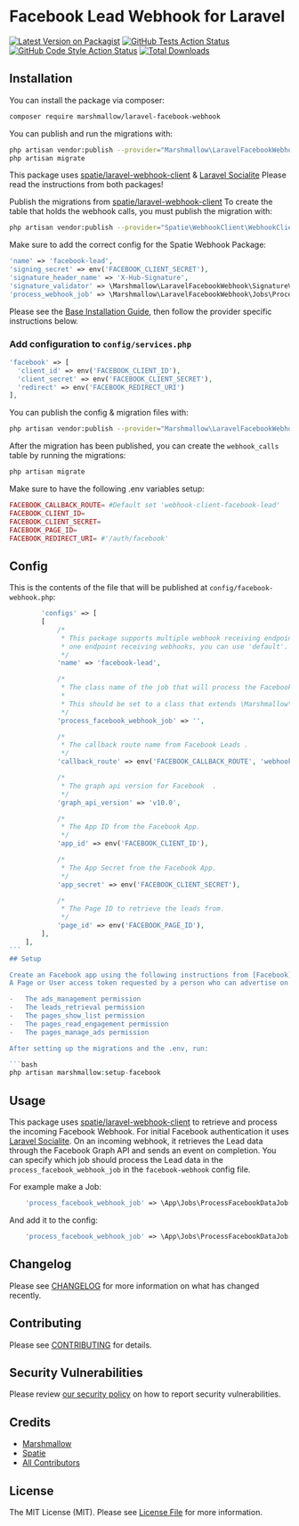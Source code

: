 # Facebook Lead Webhook for Laravel

[![Latest Version on Packagist](https://img.shields.io/packagist/v/marshmallow/laravel-facebook-webhook.svg?style=flat-square)](https://packagist.org/packages/marshmallow/laravel-facebook-webhook)
[![GitHub Tests Action Status](https://img.shields.io/github/workflow/status/marshmallow-packages/laravel-facebook-webhook/run-tests?label=tests)](https://github.com/marshmallow-packages/laravel-facebook-webhook/actions?query=workflow%3Arun-tests+branch%3Amaster)
[![GitHub Code Style Action Status](https://img.shields.io/github/workflow/status/marshmallow-packages/laravel-facebook-webhook/Check%20&%20fix%20styling?label=code%20style)](https://github.com/marshmallow-packages/laravel-facebook-webhook/actions?query=workflow%3A"Check+%26+fix+styling"+branch%3Amaster)
[![Total Downloads](https://img.shields.io/packagist/dt/marshmallow/laravel-facebook-webhook.svg?style=flat-square)](https://packagist.org/packages/marshmallow/laravel-facebook-webhook)

## Installation

You can install the package via composer:

```bash
composer require marshmallow/laravel-facebook-webhook
```

You can publish and run the migrations with:

```bash
php artisan vendor:publish --provider="Marshmallow\LaravelFacebookWebhook\LaravelFacebookWebhookServiceProvider" --tag="laravel-facebook-webhook-migrations"
php artisan migrate
```

This package uses [spatie/laravel-webhook-client](https://github.com/spatie/laravel-webhook-client) & [Laravel Socialite](https://socialiteproviders.com/Facebook/)
Please read the instructions from both packages!

Publish the migrations from [spatie/laravel-webhook-client](https://github.com/spatie/laravel-webhook-client)
To create the table that holds the webhook calls, you must publish the migration with:

```bash
php artisan vendor:publish --provider="Spatie\WebhookClient\WebhookClientServiceProvider" --tag="migrations"
```

Make sure to add the correct config for the Spatie Webhook Package:

```php
'name' => 'facebook-lead',
'signing_secret' => env('FACEBOOK_CLIENT_SECRET'),
'signature_header_name' => 'X-Hub-Signature',
'signature_validator' => \Marshmallow\LaravelFacebookWebhook\SignatureValidator\FacebookSignatureValidator::class,
'process_webhook_job' => \Marshmallow\LaravelFacebookWebhook\Jobs\ProcessFacebookLeadWebhookJob::class,
```

Please see the [Base Installation Guide](https://socialiteproviders.com/usage/), then follow the provider specific instructions below.

### Add configuration to `config/services.php`

```php
'facebook' => [
  'client_id' => env('FACEBOOK_CLIENT_ID'),
  'client_secret' => env('FACEBOOK_CLIENT_SECRET'),
  'redirect' => env('FACEBOOK_REDIRECT_URI')
],
```

You can publish the config & migration files with:

```bash
php artisan vendor:publish --provider="Marshmallow\LaravelFacebookWebhook\LaravelFacebookWebhookServiceProvider"
```

After the migration has been published, you can create the `webhook_calls` table by running the migrations:

```bash
php artisan migrate
```

Make sure to have the following .env variables setup:

```php
FACEBOOK_CALLBACK_ROUTE= #Default set 'webhook-client-facebook-lead'
FACEBOOK_CLIENT_ID=
FACEBOOK_CLIENT_SECRET=
FACEBOOK_PAGE_ID=
FACEBOOK_REDIRECT_URI= #'/auth/facebook'
```

## Config

This is the contents of the file that will be published at `config/facebook-webhook.php`:

````php
        'configs' => [
        [
            /*
             * This package supports multiple webhook receiving endpoints. If you only have
             * one endpoint receiving webhooks, you can use 'default'.
             */
            'name' => 'facebook-lead',

            /*
             * The class name of the job that will process the Facebook Lead Data.
             *
             * This should be set to a class that extends \Marshmallow\LaravelFacebookWebhook\Jobs\ProcessFacebookLeadJob,
             */
            'process_facebook_webhook_job' => '',

            /*
             * The callback route name from Facebook Leads .
             */
            'callback_route' => env('FACEBOOK_CALLBACK_ROUTE', 'webhook-client-facebook-lead'),

            /*
             * The graph api version for Facebook  .
             */
            'graph_api_version' => 'v10.0',

            /*
             * The App ID from the Facebook App.
             */
            'app_id' => env('FACEBOOK_CLIENT_ID'),

            /*
             * The App Secret from the Facebook App.
             */
            'app_secret' => env('FACEBOOK_CLIENT_SECRET'),

            /*
             * The Page ID to retrieve the leads from.
             */
            'page_id' => env('FACEBOOK_PAGE_ID'),
        ],
    ],
```
## Setup

Create an Facebook app using the following instructions from [Facebook](https://developers.facebook.com/docs/development/register), make sure your app has the following permissions:
A Page or User access token requested by a person who can advertise on the ad account and on the Page

-   The ads_management permission
-   The leads_retrieval permission
-   The pages_show_list permission
-   The pages_read_engagement permission
-   The pages_manage_ads permission

After setting up the migrations and the .env, run:

```bash
php artisan marshmallow:setup-facebook
````

## Usage

This package uses [spatie/laravel-webhook-client](https://github.com/spatie/laravel-webhook-client) to retrieve and process the incoming Facebook Webhook. For initial Facebook authentication it uses [Laravel Socialite](https://socialiteproviders.com/Facebook/).
On an incoming webhook, it retrieves the Lead data through the Facebook Graph API and sends an event on completion.
You can specify which job should process the Lead data in the `process_facebook_webhook_job` in the `facebook-webhook` config file.

For example make a Job:

```php
    'process_facebook_webhook_job' => \App\Jobs\ProcessFacebookDataJob::class,
```

And add it to the config:

```php
    'process_facebook_webhook_job' => \App\Jobs\ProcessFacebookDataJob::class,
```

## Changelog

Please see [CHANGELOG](CHANGELOG.md) for more information on what has changed recently.

## Contributing

Please see [CONTRIBUTING](.github/CONTRIBUTING.md) for details.

## Security Vulnerabilities

Please review [our security policy](../../security/policy) on how to report security vulnerabilities.

## Credits

-   [Marshmallow](https://github.com/marshmallow-packages)
-   [Spatie](https://github.com/spatie)
-   [All Contributors](../../contributors)

## License

The MIT License (MIT). Please see [License File](LICENSE.md) for more information.

```

```

